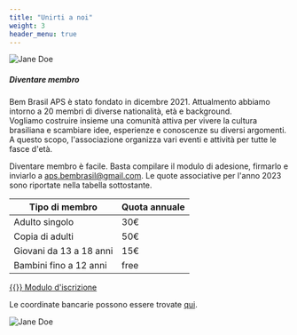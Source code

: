 ```yaml
---
title: "Unirti a noi"
weight: 3
header_menu: true
---
```


![Jane Doe](images/Logo_bem_brasil.jpeg)

##### Diventare membro

Bem Brasil APS è stato fondato in dicembre 2021. Attualmento abbiamo intorno a 20 membri di diverse nationalità, età e background.  
Vogliamo costruire insieme una comunità attiva per vivere la cultura brasiliana e scambiare idee, esperienze e conoscenze su diversi argomenti. A questo scopo, l'associazione organizza vari eventi e attività per tutte le fasce d'età.

Diventare membro è facile. Basta compilare il modulo di adesione, firmarlo e inviarlo a aps.bembrasil@gmail.com.
Le quote associative per l'anno 2023 sono riportate nella tabella sottostante.

| Tipo di membro | Quota annuale |
| --- | ----------- |
| Adulto singolo | 30€ |
| Copia di adulti | 50€ |
| Giovani da 13 a 18 anni | 15€ |
| Bambini fino a 12 anni | free |

[{{<icon class="fa fa-file-pdf-o">}} Modulo d'iscrizione](files/Modulo_iscrizione-v2.pdf)  

Le coordinate bancarie possono essere trovate [qui](banca).

![Jane Doe](images/5xmille-BemBrasil.jpg)
